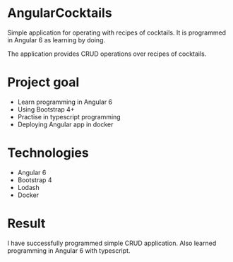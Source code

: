 # AngularCocktails
Simple application for operating with recipes of cocktails. It is programmed in Angular 6 as learning by doing.

The application provides CRUD operations over recipes of cocktails. 

# Project goal
- Learn programming in Angular 6 
- Using Bootstrap 4+
- Practise in typescript programming
- Deploying Angular app in docker

# Technologies
- Angular 6
- Bootstrap 4
- Lodash
- Docker

# Result
I have successfully programmed simple CRUD application. Also learned programming in Angular 6 with typescript.
